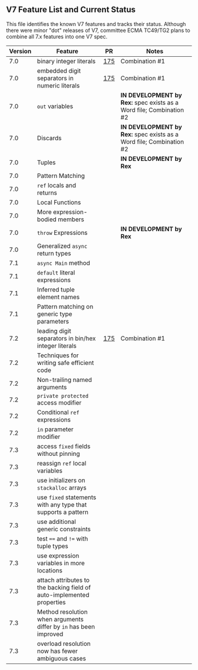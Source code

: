 ## V7 Feature List and Current Status

This file identifies the known V7 features and tracks their status. Although there were minor "dot" releases of V7, committee ECMA TC49/TG2 plans to combine all 7.x features into one V7 spec.

Version | Feature | PR | Notes
------- | ------- | -- | ------
7.0 | binary integer literals | [175](https://github.com/ECMA-TC49-TG2/conversion-to-markdown/pull/175) | Combination #1
7.0 | embedded digit separators in numeric literals | [175](https://github.com/ECMA-TC49-TG2/conversion-to-markdown/pull/175) | Combination #1
7.0 | `out` variables | | **IN DEVELOPMENT by Rex:** spec exists as a Word file; Combination #2
7.0 | Discards | | **IN DEVELOPMENT by Rex:** spec exists as a Word file; Combination #2
7.0 | Tuples | | **IN DEVELOPMENT by Rex**
7.0 | Pattern Matching | | 
7.0 | `ref` locals and returns | | 
7.0 | Local Functions | | 
7.0 | More expression-bodied members | | 
7.0 | `throw` Expressions | | **IN DEVELOPMENT by Rex**
7.0 | Generalized `async` return types | |
7.1 | `async Main` method | | 
7.1 | `default` literal expressions | | 
7.1 | Inferred tuple element names | |
7.1 | Pattern matching on generic type parameters | | 
7.2 | leading digit separators in bin/hex integer literals | [175](https://github.com/ECMA-TC49-TG2/conversion-to-markdown/pull/175) | Combination #1
7.2 | Techniques for writing safe efficient code | | 
7.2 | Non-trailing named arguments | | 
7.2 | `private protected` access modifier | | 
7.2 | Conditional `ref` expressions | | 
7.2 | `in` parameter modifier | |
7.3 | access `fixed` fields without pinning | | 
7.3 | reassign `ref` local variables | | 
7.3 | use initializers on `stackalloc` arrays | | 
7.3 | use `fixed` statements with any type that supports a pattern | | 
7.3 | use additional generic constraints | | 
7.3 | test `==` and `!=` with tuple types | | 
7.3 | use expression variables in more locations | | 
7.3 | attach attributes to the backing field of auto-implemented properties | | 
7.3 | Method resolution when arguments differ by `in` has been improved | | 
7.3 | overload resolution now has fewer ambiguous cases | | 
